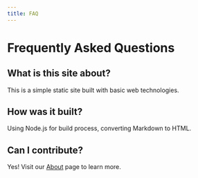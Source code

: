 ```yaml
---
title: FAQ
---
```


# Frequently Asked Questions

## What is this site about?
This is a simple static site built with basic web technologies.

## How was it built?
Using Node.js for build process, converting Markdown to HTML.

## Can I contribute?
Yes! Visit our [About](/about) page to learn more. 